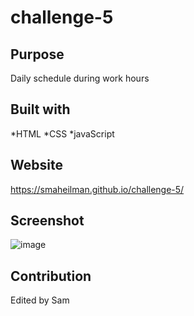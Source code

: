 # challenge-5

## Purpose
Daily schedule during work hours

## Built with
*HTML
*CSS
*javaScript

## Website
https://smaheilman.github.io/challenge-5/

## Screenshot
![image](https://user-images.githubusercontent.com/88754114/134827931-8f498983-9995-4f98-8501-f561909cf516.png)

## Contribution
Edited by Sam
